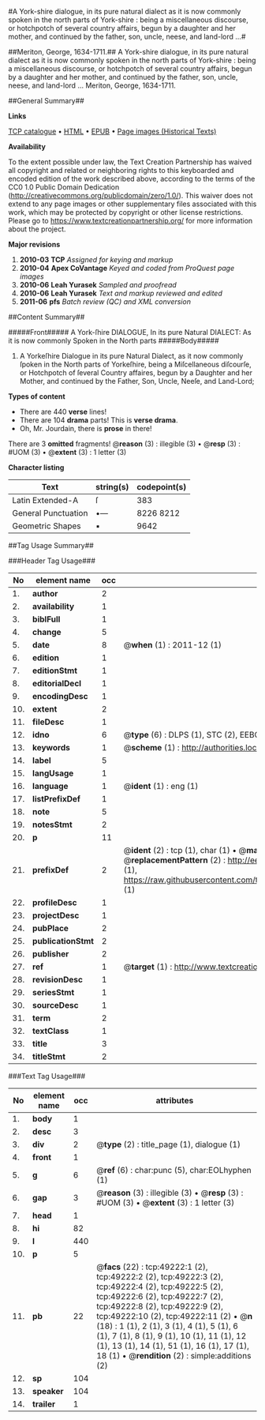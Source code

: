 #A York-shire dialogue, in its pure natural dialect as it is now commonly spoken in the north parts of York-shire : being a miscellaneous discourse, or hotchpotch of several country affairs, begun by a daughter and her mother, and continued by the father, son, uncle, neese, and land-lord ...#

##Meriton, George, 1634-1711.##
A York-shire dialogue, in its pure natural dialect as it is now commonly spoken in the north parts of York-shire : being a miscellaneous discourse, or hotchpotch of several country affairs, begun by a daughter and her mother, and continued by the father, son, uncle, neese, and land-lord ...
Meriton, George, 1634-1711.

##General Summary##

**Links**

[TCP catalogue](http://www.ota.ox.ac.uk/tcp/)  • 
[HTML](http://tei.it.ox.ac.uk/tcp/Texts-HTML/free/A50/A50676.html)  • 
[EPUB](http://tei.it.ox.ac.uk/tcp/Texts-EPUB/free/A50/A50676.epub) • 
[Page images (Historical Texts)](https://historicaltexts.jisc.ac.uk/eebo-11791550e)

**Availability**

To the extent possible under law, the Text Creation Partnership has waived all copyright and related or neighboring rights to this keyboarded and encoded edition of the work described above, according to the terms of the CC0 1.0 Public Domain Dedication (http://creativecommons.org/publicdomain/zero/1.0/). This waiver does not extend to any page images or other supplementary files associated with this work, which may be protected by copyright or other license restrictions. Please go to https://www.textcreationpartnership.org/ for more information about the project.

**Major revisions**

1. __2010-03__ __TCP__ *Assigned for keying and markup*
1. __2010-04__ __Apex CoVantage__ *Keyed and coded from ProQuest page images*
1. __2010-06__ __Leah Yurasek__ *Sampled and proofread*
1. __2010-06__ __Leah Yurasek__ *Text and markup reviewed and edited*
1. __2011-06__ __pfs__ *Batch review (QC) and XML conversion*

##Content Summary##

#####Front#####
A York-ſhire DIALOGUE, In its pure Natural DIALECT: As it is now commonly Spoken in the North parts 
#####Body#####

1. A Yorkeſhire Dialogue in its pure Natural Dialect, as it now commonly ſpoken in the North parts of Yorkeſhire, being a Miſcellaneous diſcourſe, or Hotchpotch of ſeveral Country affaires, begun by a Daughter and her Mother, and continued by the Father, Son, Uncle, Neeſe, and Land-Lord;

**Types of content**

  * There are 440 **verse** lines!
  * There are 104 **drama** parts! This is **verse drama**.
  * Oh, Mr. Jourdain, there is **prose** in there!

There are 3 **omitted** fragments! 
 @__reason__ (3) : illegible (3)  •  @__resp__ (3) : #UOM (3)  •  @__extent__ (3) : 1 letter (3)

**Character listing**


|Text|string(s)|codepoint(s)|
|---|---|---|
|Latin Extended-A|ſ|383|
|General Punctuation|•—|8226 8212|
|Geometric Shapes|▪|9642|

##Tag Usage Summary##

###Header Tag Usage###

|No|element name|occ|attributes|
|---|---|---|---|
|1.|__author__|2||
|2.|__availability__|1||
|3.|__biblFull__|1||
|4.|__change__|5||
|5.|__date__|8| @__when__ (1) : 2011-12 (1)|
|6.|__edition__|1||
|7.|__editionStmt__|1||
|8.|__editorialDecl__|1||
|9.|__encodingDesc__|1||
|10.|__extent__|2||
|11.|__fileDesc__|1||
|12.|__idno__|6| @__type__ (6) : DLPS (1), STC (2), EEBO-CITATION (1), OCLC (1), VID (1)|
|13.|__keywords__|1| @__scheme__ (1) : http://authorities.loc.gov/ (1)|
|14.|__label__|5||
|15.|__langUsage__|1||
|16.|__language__|1| @__ident__ (1) : eng (1)|
|17.|__listPrefixDef__|1||
|18.|__note__|5||
|19.|__notesStmt__|2||
|20.|__p__|11||
|21.|__prefixDef__|2| @__ident__ (2) : tcp (1), char (1)  •  @__matchPattern__ (2) : ([0-9\-]+):([0-9IVX]+) (1), (.+) (1)  •  @__replacementPattern__ (2) : http://eebo.chadwyck.com/downloadtiff?vid=$1&page=$2 (1), https://raw.githubusercontent.com/textcreationpartnership/Texts/master/tcpchars.xml#$1 (1)|
|22.|__profileDesc__|1||
|23.|__projectDesc__|1||
|24.|__pubPlace__|2||
|25.|__publicationStmt__|2||
|26.|__publisher__|2||
|27.|__ref__|1| @__target__ (1) : http://www.textcreationpartnership.org/docs/. (1)|
|28.|__revisionDesc__|1||
|29.|__seriesStmt__|1||
|30.|__sourceDesc__|1||
|31.|__term__|2||
|32.|__textClass__|1||
|33.|__title__|3||
|34.|__titleStmt__|2||


###Text Tag Usage###

|No|element name|occ|attributes|
|---|---|---|---|
|1.|__body__|1||
|2.|__desc__|3||
|3.|__div__|2| @__type__ (2) : title_page (1), dialogue (1)|
|4.|__front__|1||
|5.|__g__|6| @__ref__ (6) : char:punc (5), char:EOLhyphen (1)|
|6.|__gap__|3| @__reason__ (3) : illegible (3)  •  @__resp__ (3) : #UOM (3)  •  @__extent__ (3) : 1 letter (3)|
|7.|__head__|1||
|8.|__hi__|82||
|9.|__l__|440||
|10.|__p__|5||
|11.|__pb__|22| @__facs__ (22) : tcp:49222:1 (2), tcp:49222:2 (2), tcp:49222:3 (2), tcp:49222:4 (2), tcp:49222:5 (2), tcp:49222:6 (2), tcp:49222:7 (2), tcp:49222:8 (2), tcp:49222:9 (2), tcp:49222:10 (2), tcp:49222:11 (2)  •  @__n__ (18) : 1 (1), 2 (1), 3 (1), 4 (1), 5 (1), 6 (1), 7 (1), 8 (1), 9 (1), 10 (1), 11 (1), 12 (1), 13 (1), 14 (1), 51 (1), 16 (1), 17 (1), 18 (1)  •  @__rendition__ (2) : simple:additions (2)|
|12.|__sp__|104||
|13.|__speaker__|104||
|14.|__trailer__|1||
